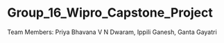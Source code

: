 # Group_16_Wipro_Capstone_Project
Team Members: Priya Bhavana V N Dwaram, Ippili Ganesh, Ganta Gayatri
